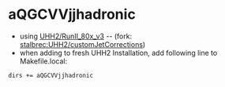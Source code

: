 # aQGCVVjjhadronic
- using [UHH2/RunII_80x_v3](https://github.com/UHH2/UHH2/wiki/Installing,-Compiling-and-Ntuples-(Run-II,-80X,-Moriond17))
-- (fork: [stalbrec:UHH2/customJetCorrections](https://github.com/stalbrec/UHH2/tree/customJetCorrections))
- when adding to fresh UHH2 Installation, add following line to Makefile.local:
```
dirs += aQGCVVjjhadronic
```
